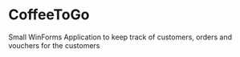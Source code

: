 # CoffeeToGo
 Small WinForms Application to keep track of customers, orders and vouchers for the customers
